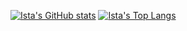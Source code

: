<!--
**vine91/vine91** is a ✨ _special_ ✨ repository because its `README.md` (this file) appears on your GitHub profile.

Here are some ideas to get you started:

- 🔭 I’m currently working on ...
- 🌱 I’m currently learning ...
- 👯 I’m looking to collaborate on ...
- 🤔 I’m looking for help with ...
- 💬 Ask me about ...
- 📫 How to reach me: ...
- 😄 Pronouns: ...
- ⚡ Fun fact: ...
-->

[![Ista's GitHub stats](https://github-readme-stats.vercel.app/api?username=vine91&show_icons=true&theme=dracula&include_all_commits=true&count_private=true)](https://github.com/vine91)
[![Ista's Top Langs](https://github-readme-stats.vercel.app/api/top-langs/?username=vine91&theme=dracula&layout=compact)](https://github.com/vine91)

